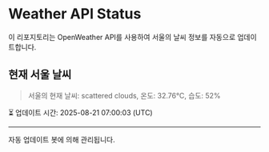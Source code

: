 
# Weather API Status

이 리포지토리는 OpenWeather API를 사용하여 서울의 날씨 정보를 자동으로 업데이트합니다.

## 현재 서울 날씨
> 서울의 현재 날씨: scattered clouds, 온도: 32.76°C, 습도: 52%

⏳ 업데이트 시간: 2025-08-21 07:00:03 (UTC)

---
자동 업데이트 봇에 의해 관리됩니다.
